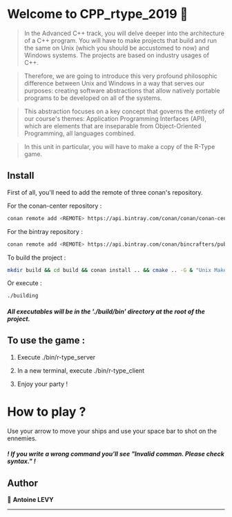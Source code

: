 # Welcome to CPP_rtype_2019 👋

> In the Advanced C++ track, you will delve deeper into the architecture of a C++ program. You will have to make projects that build and run the same on Unix (which you should be accustomed to now) and Windows systems.
The projects are based on industry usages of C++.

> Therefore, we are going to introduce this very profound philosophic difference between Unix and Windows in a way that serves our purposes: creating software abstractions that allow natively portable programs to be developed on all of the systems. 

> This abstraction focuses on a key concept that governs the entirety of our course's themes: Application Programming Interfaces (API),  which are elements that are inseparable from Object-Oriented Programming, all languages combined. 

> In this unit in particular, you will have to make a copy of the R-Type game.

## Install

First of all, you'll need to add the remote of three conan's repository.

For the conan-center repository :
```sh
conan remote add <REMOTE> https://api.bintray.com/conan/conan/conan-center 
```


For the bintray repository :

```sh
conan remote add <REMOTE> https://api.bintray.com/conan/bincrafters/public-conan 
```

To build the project :

```sh
mkdir build && cd build && conan install .. && cmake .. -G & "Unix Makefiles" && cmake --build .
```

Or execute :
```sh 
./building
```

##### All executables will be in the './build/bin' directory at the root of the project.

## To use the game :

1. Execute ./bin/r-type_server
2. In a new terminal, execute ./bin/r-type_client

3. Enjoy your party !

# How to play ?

Use your arrow to move your ships and use your space bar to shot on the ennemies.

##### ! If you write a wrong command you'll see "Invalid comman. Please check syntax." !


## Author

👤 **Antoine LEVY**



***